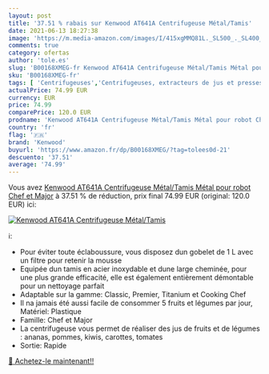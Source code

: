 ```yaml
---
layout: post
title: '37.51 % rabais sur Kenwood AT641A Centrifugeuse Métal/Tamis'
date: 2021-06-13 18:27:38
image: 'https://m.media-amazon.com/images/I/415xgMMQ81L._SL500_._SL400_.jpg'
comments: true
category: ofertas
author: 'tole.es'
slug: 'B00168XMEG-fr Kenwood AT641A Centrifugeuse Métal/Tamis Métal pour robot...'
sku: 'B00168XMEG-fr'
tags: [ 'Centrifugeuses','Centrifugeuses, extracteurs de jus et presses-agrumes électriques','Cuisine et Maison','Petit électroménager','kenwood', ]
actualPrice: 74.99 EUR
currency: EUR
price: 74.99
comparePrice: 120.0 EUR
prodname: 'Kenwood AT641A Centrifugeuse Métal/Tamis Métal pour robot Chef et Major'
country: 'fr'
flag: '🇫🇷'
brand: 'Kenwood'
buyurl: 'https://www.amazon.fr/dp/B00168XMEG/?tag=tolees0d-21'
descuento: '37.51'
average: '74.99'
---
```


Vous avez [Kenwood AT641A Centrifugeuse Métal/Tamis Métal pour robot Chef et Major](https://www.amazon.fr/dp/B00168XMEG/?tag=tolees0d-21)  à  37.51 % de réduction, prix final  74.99 EUR (original: 120.0 EUR) ici:

[![Kenwood AT641A Centrifugeuse Métal/Tamis](https://m.media-amazon.com/images/I/415xgMMQ81L._SL500_._SL400_.jpg)](https://www.amazon.fr/dp/B00168XMEG/?tag=tolees0d-21)

ℹ️:

- Pour éviter toute éclaboussure, vous disposez dun gobelet de 1 L avec un filtre pour retenir la mousse
- Equipée dun tamis en acier inoxydable et dune large cheminée, pour une plus grande efficacité, elle est également entièrement démontable pour un nettoyage parfait
- Adaptable sur la gamme: Classic, Premier, Titanium et Cooking Chef
- Il na jamais été aussi facile de consommer 5 fruits et légumes par jour, Matériel: Plastique
- Famille: Chef et Major
- La centrifugeuse vous permet de réaliser des jus de fruits et de légumes : ananas, pommes, kiwis, carottes, tomates
- Sortie: Rapide

[🛒 Achetez-le maintenant!!](https://www.amazon.fr/dp/B00168XMEG/?tag=tolees0d-21)

